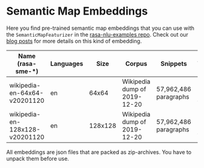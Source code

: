 # Semantic Map Embeddings

Here you find pre-trained semantic map embeddings that you can use with the `SemanticMapFeaturizer` in the [rasa-nlu-examples repo](https://github.com/RasaHQ/rasa-nlu-examples). Check out our [blog posts](https://blog.rasa.com/exploring-semantic-map-embeddings-1/) for more details on this kind of embedding.

| Name (rasa-sme-*)              | Languages | Size    | Corpus                       | Snippets              | Vocabulary          | Topology        | Density  |
|--------------------------------|-----------|---------|------------------------------|-----------------------|---------------------|-----------------|----------|
| wikipedia-en-64x64-v20201120   | en        | 64x64   | Wikipedia dump of 2019-12-20 | 57,962,486 paragraphs | 79,649 (lower case) | torus/hexagonal | up to 2% |
| wikipedia-en-128x128-v20201120 | en        | 128x128 | Wikipedia dump of 2019-12-20 | 57,962,486 paragraphs | 79,649 (lower case) | torus/hexagonal | up to 2% |

All embeddings are json files that are packed as zip-archives. You have to unpack them before use.
